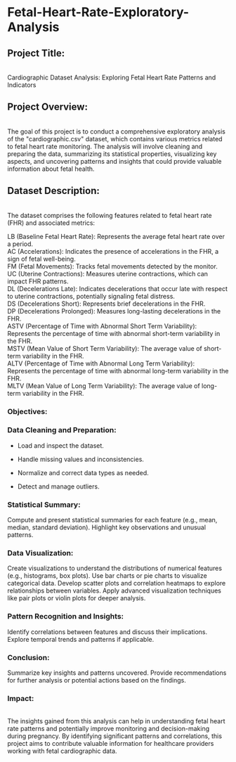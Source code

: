 # Fetal-Heart-Rate-Exploratory-Analysis

## Project Title:
</br>
Cardiographic Dataset Analysis: Exploring Fetal Heart Rate Patterns and Indicators

## Project Overview:
</br>
The goal of this project is to conduct a comprehensive exploratory analysis of the "cardiographic.csv" dataset, which contains various metrics related to fetal heart rate monitoring. The analysis will involve cleaning and preparing the data, summarizing its statistical properties, visualizing key aspects, and uncovering patterns and insights that could provide valuable information about fetal health.

## Dataset Description:
</br>
The dataset comprises the following features related to fetal heart rate (FHR) and associated metrics:

LB (Baseline Fetal Heart Rate): Represents the average fetal heart rate over a period.</br>
AC (Accelerations): Indicates the presence of accelerations in the FHR, a sign of fetal well-being.</br>
FM (Fetal Movements): Tracks fetal movements detected by the monitor.</br>
UC (Uterine Contractions): Measures uterine contractions, which can impact FHR patterns.</br>
DL (Decelerations Late): Indicates decelerations that occur late with respect to uterine contractions, potentially signaling fetal distress.</br>
DS (Decelerations Short): Represents brief decelerations in the FHR.</br>
DP (Decelerations Prolonged): Measures long-lasting decelerations in the FHR.</br>
ASTV (Percentage of Time with Abnormal Short Term Variability): Represents the percentage of time with abnormal short-term variability in the FHR.</br>
MSTV (Mean Value of Short Term Variability): The average value of short-term variability in the FHR.</br>
ALTV (Percentage of Time with Abnormal Long Term Variability): Represents the percentage of time with abnormal long-term variability in the FHR.</br>
MLTV (Mean Value of Long Term Variability): The average value of long-term variability in the FHR.


### Objectives:

### Data Cleaning and Preparation:

- Load and inspect the dataset.
* Handle missing values and inconsistencies.
+ Normalize and correct data types as needed.
- Detect and manage outliers.</br>

### Statistical Summary:

Compute and present statistical summaries for each feature (e.g., mean, median, standard deviation).
Highlight key observations and unusual patterns.</br>

### Data Visualization:

Create visualizations to understand the distributions of numerical features (e.g., histograms, box plots).
Use bar charts or pie charts to visualize categorical data.
Develop scatter plots and correlation heatmaps to explore relationships between variables.
Apply advanced visualization techniques like pair plots or violin plots for deeper analysis.
</br>

### Pattern Recognition and Insights:

Identify correlations between features and discuss their implications.
Explore temporal trends and patterns if applicable.
</br>

### Conclusion:

Summarize key insights and patterns uncovered.
Provide recommendations for further analysis or potential actions based on the findings.

### Impact: 
</br>
The insights gained from this analysis can help in understanding fetal heart rate patterns and potentially improve monitoring and decision-making during pregnancy. By identifying significant patterns and correlations, this project aims to contribute valuable information for healthcare providers working with fetal cardiographic data.

